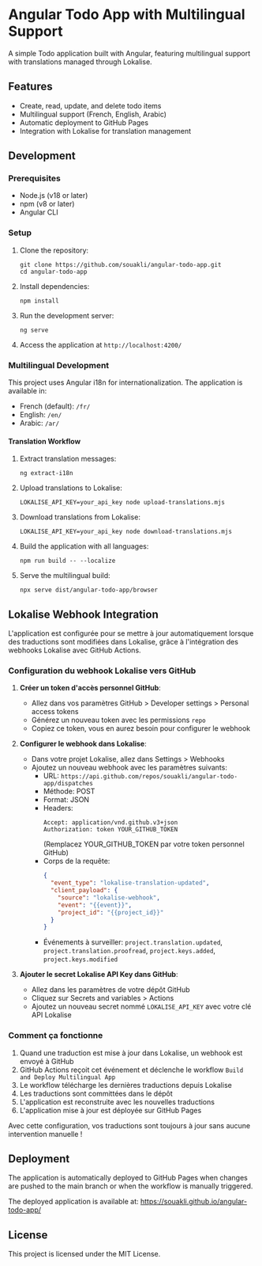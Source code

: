 # Angular Todo App with Multilingual Support

A simple Todo application built with Angular, featuring multilingual support with translations managed through Lokalise.

## Features

- Create, read, update, and delete todo items
- Multilingual support (French, English, Arabic)
- Automatic deployment to GitHub Pages
- Integration with Lokalise for translation management

## Development

### Prerequisites

- Node.js (v18 or later)
- npm (v8 or later)
- Angular CLI

### Setup

1. Clone the repository:
   ```
   git clone https://github.com/souakli/angular-todo-app.git
   cd angular-todo-app
   ```

2. Install dependencies:
   ```
   npm install
   ```

3. Run the development server:
   ```
   ng serve
   ```

4. Access the application at `http://localhost:4200/`

### Multilingual Development

This project uses Angular i18n for internationalization. The application is available in:

- French (default): `/fr/`
- English: `/en/`
- Arabic: `/ar/`

#### Translation Workflow

1. Extract translation messages:
   ```
   ng extract-i18n
   ```

2. Upload translations to Lokalise:
   ```
   LOKALISE_API_KEY=your_api_key node upload-translations.mjs
   ```

3. Download translations from Lokalise:
   ```
   LOKALISE_API_KEY=your_api_key node download-translations.mjs
   ```

4. Build the application with all languages:
   ```
   npm run build -- --localize
   ```

5. Serve the multilingual build:
   ```
   npx serve dist/angular-todo-app/browser
   ```

## Lokalise Webhook Integration

L'application est configurée pour se mettre à jour automatiquement lorsque des traductions sont modifiées dans Lokalise, grâce à l'intégration des webhooks Lokalise avec GitHub Actions.

### Configuration du webhook Lokalise vers GitHub

1. **Créer un token d'accès personnel GitHub**:
   - Allez dans vos paramètres GitHub > Developer settings > Personal access tokens
   - Générez un nouveau token avec les permissions `repo`
   - Copiez ce token, vous en aurez besoin pour configurer le webhook

2. **Configurer le webhook dans Lokalise**:
   - Dans votre projet Lokalise, allez dans Settings > Webhooks
   - Ajoutez un nouveau webhook avec les paramètres suivants:
     - URL: `https://api.github.com/repos/souakli/angular-todo-app/dispatches`
     - Méthode: POST
     - Format: JSON
     - Headers:
       ```
       Accept: application/vnd.github.v3+json
       Authorization: token YOUR_GITHUB_TOKEN
       ```
       (Remplacez YOUR_GITHUB_TOKEN par votre token personnel GitHub)
     - Corps de la requête:
       ```json
       {
         "event_type": "lokalise-translation-updated",
         "client_payload": {
           "source": "lokalise-webhook",
           "event": "{{event}}",
           "project_id": "{{project_id}}"
         }
       }
       ```
     - Événements à surveiller: `project.translation.updated`, `project.translation.proofread`, `project.keys.added`, `project.keys.modified`

3. **Ajouter le secret Lokalise API Key dans GitHub**:
   - Allez dans les paramètres de votre dépôt GitHub
   - Cliquez sur Secrets and variables > Actions
   - Ajoutez un nouveau secret nommé `LOKALISE_API_KEY` avec votre clé API Lokalise

### Comment ça fonctionne

1. Quand une traduction est mise à jour dans Lokalise, un webhook est envoyé à GitHub
2. GitHub Actions reçoit cet événement et déclenche le workflow `Build and Deploy Multilingual App`
3. Le workflow télécharge les dernières traductions depuis Lokalise
4. Les traductions sont committées dans le dépôt
5. L'application est reconstruite avec les nouvelles traductions
6. L'application mise à jour est déployée sur GitHub Pages

Avec cette configuration, vos traductions sont toujours à jour sans aucune intervention manuelle !

## Deployment

The application is automatically deployed to GitHub Pages when changes are pushed to the main branch or when the workflow is manually triggered.

The deployed application is available at: https://souakli.github.io/angular-todo-app/

## License

This project is licensed under the MIT License.
